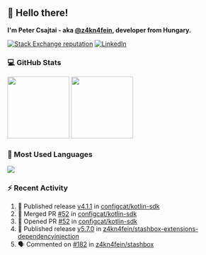 ## 👋 Hello there!

**I'm Peter Csajtai - aka [@z4kn4fein](https://github.com/z4kn4fein), developer from Hungary.**

[![Stack Exchange reputation](https://img.shields.io/stackexchange/stackoverflow/r/8700582?color=orange&label=reputation&logo=stackoverflow&style=for-the-badge)](https://stackoverflow.com/users/8700582)
[![LinkedIn](https://img.shields.io/badge/linkedin-%230077B5.svg?style=for-the-badge&logo=linkedin&logoColor=white)](https://www.linkedin.com/in/csajtai-p%C3%A9ter-45395341/)

### 💻 GitHub Stats

<div>
  <img height="140px" src="https://github-readme-stats-pcsajtai.vercel.app/api?username=z4kn4fein&show_icons=true&hide_border=true&count_private=true&custom_title=Stats&theme=dracula&line_height=24&hide_title=true">
  <img height="140px" src="https://streak-stats.demolab.com?user=z4kn4fein&theme=dracula&hide_border=true">
  
</div>

### :toolbox: Most Used Languages

<img src="https://github-readme-stats-pcsajtai.vercel.app/api/top-langs/?username=z4kn4fein&theme=dracula&hide_border=true&layout=compact&langs_count=8&hide_title=true">

### :zap: Recent Activity

<!--START_SECTION:activity-->
1. 🚀 Published release [v4.1.1](https://github.com/configcat/kotlin-sdk/releases/tag/4.1.1) in [configcat/kotlin-sdk](https://github.com/configcat/kotlin-sdk)
2. 🎉 Merged PR [#52](https://github.com/configcat/kotlin-sdk/pull/52) in [configcat/kotlin-sdk](https://github.com/configcat/kotlin-sdk)
3. 💪 Opened PR [#52](https://github.com/configcat/kotlin-sdk/pull/52) in [configcat/kotlin-sdk](https://github.com/configcat/kotlin-sdk)
4. 🚀 Published release [v5.7.0](https://github.com/z4kn4fein/stashbox-extensions-dependencyinjection/releases/tag/v5.7.0) in [z4kn4fein/stashbox-extensions-dependencyinjection](https://github.com/z4kn4fein/stashbox-extensions-dependencyinjection)
5. 🗣 Commented on [#182](https://github.com/z4kn4fein/stashbox/issues/182#issuecomment-2557236579) in [z4kn4fein/stashbox](https://github.com/z4kn4fein/stashbox)
<!--END_SECTION:activity-->
